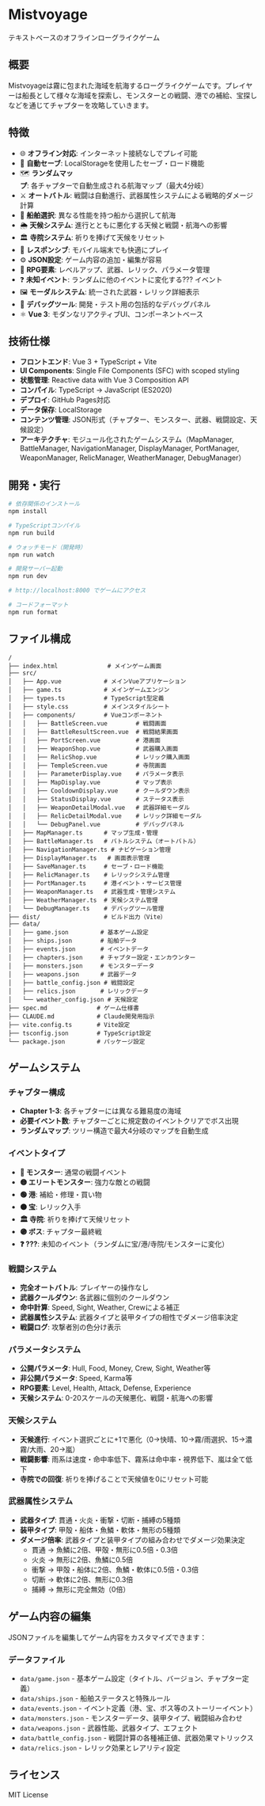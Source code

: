 # Mistvoyage

テキストベースのオフラインローグライクゲーム

## 概要

Mistvoyageは霧に包まれた海域を航海するローグライクゲームです。プレイヤーは船長として様々な海域を探索し、モンスターとの戦闘、港での補給、宝探しなどを通じてチャプターを攻略していきます。

## 特徴

- 🌐 **オフライン対応**: インターネット接続なしでプレイ可能
- 💾 **自動セーブ**: LocalStorageを使用したセーブ・ロード機能
- 🗺️ **ランダムマップ**: 各チャプターで自動生成される航海マップ（最大4分岐）
- ⚔️ **オートバトル**: 戦闘は自動進行、武器属性システムによる戦略的ダメージ計算
- 🚢 **船舶選択**: 異なる性能を持つ船から選択して航海
- 🌦️ **天候システム**: 進行とともに悪化する天候と戦闘・航海への影響
- 🏛️ **寺院システム**: 祈りを捧げて天候をリセット
- 📱 **レスポンシブ**: モバイル端末でも快適にプレイ
- ⚙️ **JSON設定**: ゲーム内容の追加・編集が容易
- 🎯 **RPG要素**: レベルアップ、武器、レリック、パラメータ管理
- ❓ **未知イベント**: ランダムに他のイベントに変化する??? イベント
- 🖼️ **モーダルシステム**: 統一された武器・レリック詳細表示
- 🔧 **デバッグツール**: 開発・テスト用の包括的なデバッグパネル
- ⚛️ **Vue 3**: モダンなリアクティブUI、コンポーネントベース

## 技術仕様

- **フロントエンド**: Vue 3 + TypeScript + Vite
- **UI Components**: Single File Components (SFC) with scoped styling
- **状態管理**: Reactive data with Vue 3 Composition API
- **コンパイル**: TypeScript → JavaScript (ES2020)
- **デプロイ**: GitHub Pages対応
- **データ保存**: LocalStorage
- **コンテンツ管理**: JSON形式（チャプター、モンスター、武器、戦闘設定、天候設定）
- **アーキテクチャ**: モジュール化されたゲームシステム（MapManager, BattleManager, NavigationManager, DisplayManager, PortManager, WeaponManager, RelicManager, WeatherManager, DebugManager）

## 開発・実行

```bash
# 依存関係のインストール
npm install

# TypeScriptコンパイル
npm run build

# ウォッチモード（開発時）
npm run watch

# 開発サーバー起動
npm run dev

# http://localhost:8000 でゲームにアクセス

# コードフォーマット
npm run format
```

## ファイル構成

```
/
├── index.html              # メインゲーム画面
├── src/
│   ├── App.vue            # メインVueアプリケーション
│   ├── game.ts            # メインゲームエンジン
│   ├── types.ts           # TypeScript型定義
│   ├── style.css          # メインスタイルシート
│   ├── components/        # Vueコンポーネント
│   │   ├── BattleScreen.vue        # 戦闘画面
│   │   ├── BattleResultScreen.vue  # 戦闘結果画面
│   │   ├── PortScreen.vue          # 港画面
│   │   ├── WeaponShop.vue          # 武器購入画面
│   │   ├── RelicShop.vue           # レリック購入画面
│   │   ├── TempleScreen.vue        # 寺院画面
│   │   ├── ParameterDisplay.vue    # パラメータ表示
│   │   ├── MapDisplay.vue          # マップ表示
│   │   ├── CooldownDisplay.vue     # クールダウン表示
│   │   ├── StatusDisplay.vue       # ステータス表示
│   │   ├── WeaponDetailModal.vue   # 武器詳細モーダル
│   │   ├── RelicDetailModal.vue    # レリック詳細モーダル
│   │   └── DebugPanel.vue          # デバッグパネル
│   ├── MapManager.ts      # マップ生成・管理
│   ├── BattleManager.ts   # バトルシステム（オートバトル）
│   ├── NavigationManager.ts # ナビゲーション管理
│   ├── DisplayManager.ts   # 画面表示管理
│   ├── SaveManager.ts     # セーブ・ロード機能
│   ├── RelicManager.ts    # レリックシステム管理
│   ├── PortManager.ts     # 港イベント・サービス管理
│   ├── WeaponManager.ts   # 武器生成・管理システム
│   ├── WeatherManager.ts  # 天候システム管理
│   └── DebugManager.ts    # デバッグツール管理
├── dist/                  # ビルド出力（Vite）
├── data/
│   ├── game.json         # 基本ゲーム設定
│   ├── ships.json        # 船舶データ
│   ├── events.json       # イベントデータ
│   ├── chapters.json     # チャプター設定・エンカウンター
│   ├── monsters.json     # モンスターデータ
│   ├── weapons.json      # 武器データ
│   ├── battle_config.json # 戦闘設定
│   ├── relics.json       # レリックデータ
│   └── weather_config.json # 天候設定
├── spec.md              # ゲーム仕様書
├── CLAUDE.md            # Claude開発用指示
├── vite.config.ts       # Vite設定
├── tsconfig.json        # TypeScript設定
└── package.json         # パッケージ設定
```

## ゲームシステム

### チャプター構成
- **Chapter 1-3**: 各チャプターには異なる難易度の海域
- **必要イベント数**: チャプターごとに規定数のイベントクリアでボス出現
- **ランダムマップ**: ツリー構造で最大4分岐のマップを自動生成

### イベントタイプ
- **🔴 モンスター**: 通常の戦闘イベント
- **🟡 エリートモンスター**: 強力な敵との戦闘
- **🟢 港**: 補給・修理・買い物
- **🟠 宝**: レリック入手
- **🏛️ 寺院**: 祈りを捧げて天候リセット
- **🟣 ボス**: チャプター最終戦
- **❓ ???**: 未知のイベント（ランダムに宝/港/寺院/モンスターに変化）

### 戦闘システム
- **完全オートバトル**: プレイヤーの操作なし
- **武器クールダウン**: 各武器に個別のクールダウン
- **命中計算**: Speed, Sight, Weather, Crewによる補正
- **武器属性システム**: 武器タイプと装甲タイプの相性でダメージ倍率決定
- **戦闘ログ**: 攻撃者別の色分け表示

### パラメータシステム
- **公開パラメータ**: Hull, Food, Money, Crew, Sight, Weather等
- **非公開パラメータ**: Speed, Karma等
- **RPG要素**: Level, Health, Attack, Defense, Experience
- **天候システム**: 0-20スケールの天候悪化、戦闘・航海への影響

### 天候システム
- **天候進行**: イベント選択ごとに+1で悪化（0→快晴、10→霧/雨選択、15→濃霧/大雨、20→嵐）
- **戦闘影響**: 雨系は速度・命中率低下、霧系は命中率・視界低下、嵐は全て低下
- **寺院での回復**: 祈りを捧げることで天候値を0にリセット可能

### 武器属性システム
- **武器タイプ**: 貫通・火炎・衝撃・切断・捕縛の5種類
- **装甲タイプ**: 甲殻・船体・魚鱗・軟体・無形の5種類
- **ダメージ倍率**: 武器タイプと装甲タイプの組み合わせでダメージ効果決定
  - 貫通 → 魚鱗に2倍、甲殻・無形に0.5倍・0.3倍
  - 火炎 → 無形に2倍、魚鱗に0.5倍
  - 衝撃 → 甲殻・船体に2倍、魚鱗・軟体に0.5倍・0.3倍
  - 切断 → 軟体に2倍、無形に0.3倍
  - 捕縛 → 無形に完全無効（0倍）

## ゲーム内容の編集

JSONファイルを編集してゲーム内容をカスタマイズできます：

### データファイル
- `data/game.json` - 基本ゲーム設定（タイトル、バージョン、チャプター定義）
- `data/ships.json` - 船舶ステータスと特殊ルール
- `data/events.json` - イベント定義（港、宝、ボス等のストーリーイベント）
- `data/monsters.json` - モンスターデータ、装甲タイプ、戦闘組み合わせ  
- `data/weapons.json` - 武器性能、武器タイプ、エフェクト
- `data/battle_config.json` - 戦闘計算の各種補正値、武器効果マトリックス
- `data/relics.json` - レリック効果とレアリティ設定

## ライセンス

MIT License
